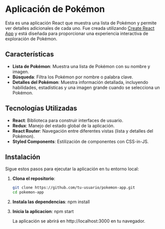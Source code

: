 # Aplicación de Pokémon

Esta es una aplicación React que muestra una lista de Pokémon y permite ver detalles adicionales de cada uno. Fue creada utilizando [Create React App](https://facebook.github.io/create-react-app/) y está diseñada para proporcionar una experiencia interactiva de exploración de Pokémon.

## Características

- **Lista de Pokémon**: Muestra una lista de Pokémon con su nombre y imagen.
- **Búsqueda**: Filtra los Pokémon por nombre o palabra clave.
- **Detalles del Pokémon**: Muestra información detallada, incluyendo habilidades, estadísticas y una imagen grande cuando se selecciona un Pokémon.

## Tecnologías Utilizadas

- **React**: Biblioteca para construir interfaces de usuario.
- **Redux**: Manejo del estado global de la aplicación.
- **React Router**: Navegación entre diferentes vistas (lista y detalles del Pokémon).
- **Styled Components**: Estilización de componentes con CSS-in-JS.

## Instalación

Sigue estos pasos para ejecutar la aplicación en tu entorno local:

1. **Clona el repositorio**:

   ```bash
   git clone https://github.com/tu-usuario/pokemon-app.git
   cd pokemon-app

2. **Instala las dependencias**:
    npm install
3. **Inicia la aplicacion**:
    npm start 

    La aplicación se abrirá en http://localhost:3000 en tu navegador.

